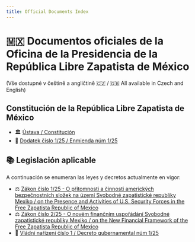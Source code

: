 ```yaml
---
title: Official Documents Index
---
```


# 🇲🇽 Documentos oficiales de la Oficina de la Presidencia de la República Libre Zapatista de México
(Vše dostupné v češtině a angličtině 🇨🇿 / 🇬🇧 All available in Czech and English)

## Constitución de la República Libre Zapatista de México

- 🏛 [Ústava / Constitución](./documents/constitution)
- 📜 [Dodatek číslo 1/25 / Enmienda núm 1/25](./documents/amendment125)

## 📚 Legislación aplicable

A continuación se enumeran las leyes y decretos actualmente en vigor:

- ⚖️ [Zákon číslo 1/25 - O přítomnosti a činnosti amerických bezpečnostních složek na území Svobodné zapatistické republiky Mexiko / on the Presence and Activities of U.S. Security Forces in the Free Zapatista Republic of Mexico ](./documents/law125)
- ⚖️ [Zákon číslo 2/25 - O novém finančním uspořádání Svobodné zapatistické republiky Mexiko / on the New Financial Framework of the Free Zapatista Republic of Mexico ](./documents/law225)
- 📄 [Vládní nařízení číslo 1 / Decreto gubernamental núm 1/25](./documents/order125)

